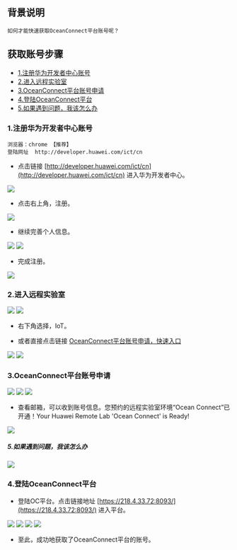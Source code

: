 ## 背景说明

	如何才能快速获取OceanConnect平台账号呢？


## 获取账号步骤

* [1.注册华为开发者中心账号](#1)
* [2.进入远程实验室](#2)
* [3.OceanConnect平台账号申请](#3)
* [4.登陆OceanConnect平台](#4)
* [5.如果遇到问题，我该怎么办](#5)


<h3 id="1">1.注册华为开发者中心账号</h3>

	浏览器：chrome 【推荐】
	登陆网址  http://developer.huawei.com/ict/cn

- 点击链接 [http://developer.huawei.com/ict/cn](http://developer.huawei.com/ict/cn) 进入华为开发者中心。

![](./meta/20180521/SUYAI02056.png)

- 点击右上角，注册。

![](./meta/20180521/SUYAI02057.png)

- 继续完善个人信息。

![](./meta/20180521/SUYAI02058.png)
![](./meta/20180521/SUYAI02059.png)

- 完成注册。

![](./meta/20180521/SUYAI02060.png)


<h3 id="2">2.进入远程实验室</h3>

![](./meta/20180521/SUYAI02061.png)
![](./meta/20180521/SUYAI02062.png)

- 右下角选择，IoT。

- 或者直接点击链接  [OceanConnect平台账号申请，快速入口](http://esdkremotelab.huawei.com/RM/Diagram/Index/c5867e80-8459-49fb-949a-1e7416a0f8b8?diagramType=Topology) 

![](./meta/20180521/SUYAI02063.png)
![](./meta/20180521/SUYAI02064.png)

<h3 id="3">3.OceanConnect平台账号申请</h3>

![](./meta/20180521/SUYAI02065.png)
![](./meta/20180521/SUYAI02066.png)
![](./meta/20180521/SUYAI02067.png)

- 查看邮箱，可以收到账号信息。您预约的远程实验室环境“Ocean Connect”已开通！Your Huawei Remote Lab 'Ocean Connect' is Ready!

![](./meta/20180521/SUYAI02068.png)

<h5 id="5">5.如果遇到问题，我该怎么办</h5>

![](./meta/20180521/SUYAI02069.png)

<h3 id="4">4.登陆OceanConnect平台</h3>

- 登陆OC平台。点击链接地址 [https://218.4.33.72:8093/](https://218.4.33.72:8093/) 进入平台。

![](./meta/20180521/SUYAI02070.png)
![](./meta/20180521/SUYAI02071.png)
![](./meta/20180521/SUYAI02072.png)
![](./meta/20180521/SUYAI02074.png)

- 至此，成功地获取了OceanConnect平台的账号。


